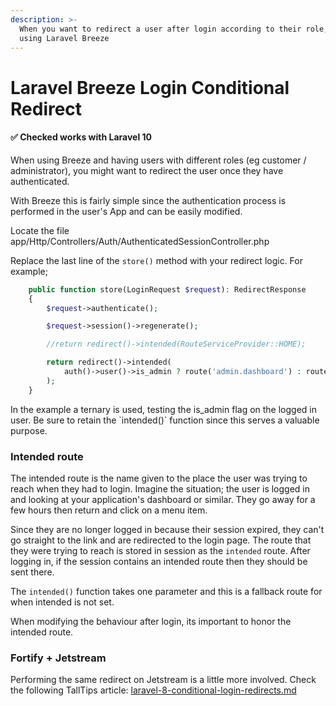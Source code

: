 ```yaml
---
description: >-
  When you want to redirect a user after login according to their role, and
  using Laravel Breeze
---
```


# Laravel Breeze Login Conditional Redirect

#### ✅ Checked works with Laravel 10

When using Breeze and having users with different roles (eg customer / administrator), you might want to redirect the user once they have authenticated.

With Breeze this is fairly simple since the authentication process is performed in the user's App and can be easily modified.

Locate the file app/Http/Controllers/Auth/AuthenticatedSessionController.php

Replace the last line of the `store()` method with your redirect logic. For example;

```php
    public function store(LoginRequest $request): RedirectResponse
    {
        $request->authenticate();

        $request->session()->regenerate();

        //return redirect()->intended(RouteServiceProvider::HOME);

        return redirect()->intended(
            auth()->user()->is_admin ? route('admin.dashboard') : route('dashboard')
        );
    }
```

In the example a ternary is used, testing the is\_admin flag on the logged in user.  Be sure to retain the \`intended()\` function since this serves a valuable purpose.

### Intended route

The intended route is the name given to the place the user was trying to reach when they had to login.  Imagine the situation; the user is logged in and looking at your application's dashboard or similar.  They go away for a few hours then return and click on a menu item.

Since they are no longer logged in because their session expired, they can't go straight to the link and are redirected to the login page.  The route that they were trying to reach is stored in session as the `intended` route.  After logging in, if the session contains an intended route then they should be sent there.

The `intended()` function takes one parameter and this is a fallback route for when intended is not set.

When modifying the behaviour after login, its important to honor the intended route.

### Fortify + Jetstream

Performing the same redirect on Jetstream is a little more involved.  Check the following TallTips article: [laravel-8-conditional-login-redirects.md](laravel-8-conditional-login-redirects.md "mention")
